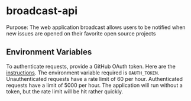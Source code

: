 # broadcast-api
Purpose: The web application broadcast allows users to be notified when new issues are opened on their favorite open source projects

## Environment Variables
To authenticate requests, provide a GitHub OAuth token. Here are the [instructions](https://help.github.com/articles/creating-a-personal-access-token-for-the-command-line/).
The environment variable required is `OAUTH_TOKEN`. Unauthenticated requests have a rate limit of 60 per hour. Authenticated requests
have a limit of 5000 per hour. The application will run without a token, but the rate limit will be hit rather quickly.








































































































































































































































































